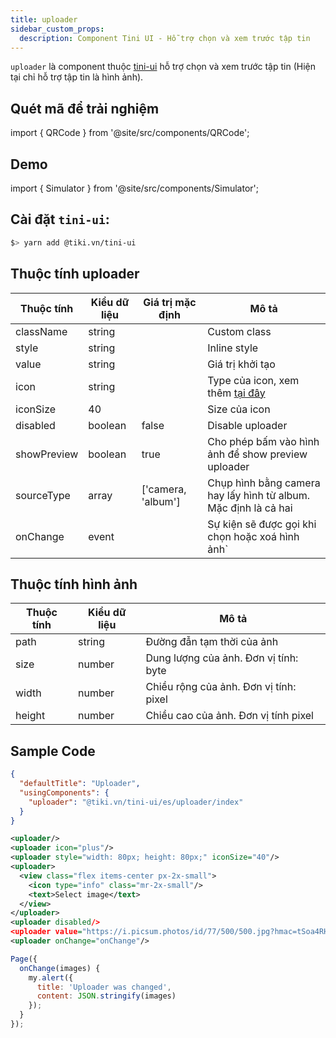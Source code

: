 ```yaml
---
title: uploader
sidebar_custom_props:
  description: Component Tini UI - Hỗ trợ chọn và xem trước tập tin
---
```


`uploader` là component thuộc [tini-ui](https://www.npmjs.com/package/@tiki.vn/tini-ui) hỗ trợ chọn và xem trước tập tin (Hiện tại chỉ hỗ trợ tập tin là hình ảnh).

## Quét mã để trải nghiệm

import { QRCode } from '@site/src/components/QRCode';

<QRCode page="pages/component/advance/actions/uploader/index" />

## Demo

import { Simulator } from '@site/src/components/Simulator';

<Simulator page="pages/component/advance/actions/uploader/index" />

## Cài đặt `tini-ui`:

```bash
$> yarn add @tiki.vn/tini-ui
```

## Thuộc tính uploader

| Thuộc tính  | Kiểu dữ liệu | Giá trị mặc định   | Mô tả                                                                                         |
| ----------- | ------------ | ------------------ | --------------------------------------------------------------------------------------------- |
| className   | string       |                    | Custom class                                                                                  |
| style       | string       |                    | Inline style                                                                                  |
| value       | string       |                    | Giá trị khởi tạo                                                                              |
| icon        | string       |                    | Type của icon, xem thêm [tại đây](https://developers.tiki.vn/docs/component/basic/basic/icon) |
| iconSize    | 40           |                    | Size của icon                                                                                 |
| disabled    | boolean      | false              | Disable uploader                                                                              |
| showPreview | boolean      | true               | Cho phép bấm vào hình ảnh để show preview uploader                                            |
| sourceType  | array        | ['camera, 'album'] | Chụp hình bằng camera hay lấy hình từ album. Mặc định là cả hai                               |
| onChange    | event        |                    | Sự kiện sẽ được gọi khi chọn hoặc xoá hình ảnh`                                               |

## Thuộc tính hình ảnh

| Thuộc tính | Kiểu dữ liệu | Mô tả                                  |
| ---------- | ------------ | -------------------------------------- |
| path       | string       | Đường đẫn tạm thời của ảnh             |
| size       | number       | Dung lượng của ảnh. Đơn vị tính: byte  |
| width      | number       | Chiều rộng của ảnh. Đơn vị tính: pixel |
| height     | number       | Chiều cao của ảnh. Đơn vị tính pixel   |

## Sample Code

```json title=index.json
{
  "defaultTitle": "Uploader",
  "usingComponents": {
    "uploader": "@tiki.vn/tini-ui/es/uploader/index"
  }
}
```

```xml title=index.txml
<uploader/>
<uploader icon="plus"/>
<uploader style="width: 80px; height: 80px;" iconSize="40"/>
<uploader>
  <view class="flex items-center px-2x-small">
    <icon type="info" class="mr-2x-small"/>
    <text>Select image</text>
  </view>
</uploader>
<uploader disabled/>
<uploader value="https://i.picsum.photos/id/77/500/500.jpg?hmac=tSoa4RHbrWHe6CfA-uOJZpiHj-3e9OoYJ91vBlFaMD8"/>
<uploader onChange="onChange"/>
```

```js title=index.js
Page({
  onChange(images) {
    my.alert({
      title: 'Uploader was changed',
      content: JSON.stringify(images)
    });
  }
});
```
